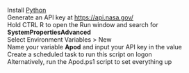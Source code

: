 Install <a href="https://www.python.org/downloads/">Python</a><br>
Generate an API key at <a href="https://api.nasa.gov/">https://api.nasa.gov/</a><br>
Hold CTRL R to open the Run window and search for <strong>SystemPropertiesAdvanced</strong><br>
Select Environment Variables > New<br>
Name your variable <strong>Apod</strong> and input your API key in the value<br>
Create a scheduled task to run this script on logon<br>
Alternatively, run the Apod.ps1 script to set everything up
